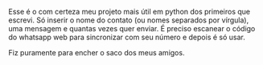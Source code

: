 Esse é o com certeza meu projeto mais útil em python dos primeiros que escrevi.
Só inserir o nome do contato (ou nomes separados por vírgula), uma mensagem e quantas vezes quer enviar.
É preciso escanear o código do whatsapp web para sincronizar com seu número e depois é só usar.

Fiz puramente para encher o saco dos meus amigos.
